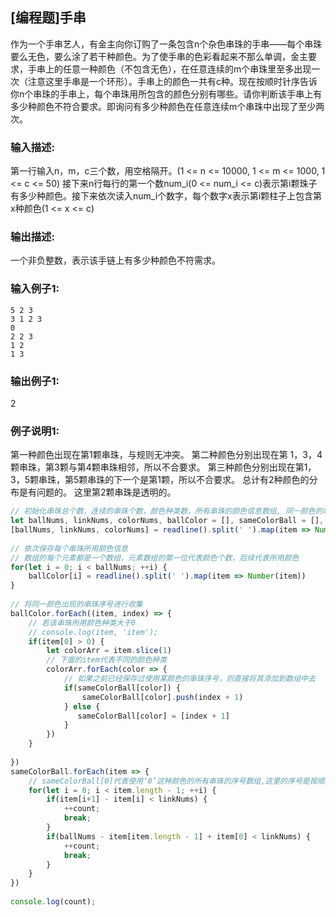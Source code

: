 ## [编程题]手串
作为一个手串艺人，有金主向你订购了一条包含n个杂色串珠的手串——每个串珠要么无色，要么涂了若干种颜色。为了使手串的色彩看起来不那么单调，金主要求，手串上的任意一种颜色（不包含无色），在任意连续的m个串珠里至多出现一次（注意这里手串是一个环形）。手串上的颜色一共有c种。现在按顺时针序告诉你n个串珠的手串上，每个串珠用所包含的颜色分别有哪些。请你判断该手串上有多少种颜色不符合要求。即询问有多少种颜色在任意连续m个串珠中出现了至少两次。

### 输入描述:
第一行输入n，m，c三个数，用空格隔开。(1 <= n <= 10000, 1 <= m <= 1000, 1 <= c <= 50) 接下来n行每行的第一个数num_i(0 <= num_i <= c)表示第i颗珠子有多少种颜色。接下来依次读入num_i个数字，每个数字x表示第i颗柱子上包含第x种颜色(1 <= x <= c)

### 输出描述:
一个非负整数，表示该手链上有多少种颜色不符需求。

### 输入例子1:
```
5 2 3
3 1 2 3
0
2 2 3
1 2
1 3
```

### 输出例子1:
2

### 例子说明1:
第一种颜色出现在第1颗串珠，与规则无冲突。
第二种颜色分别出现在第 1，3，4颗串珠，第3颗与第4颗串珠相邻，所以不合要求。
第三种颜色分别出现在第1，3，5颗串珠，第5颗串珠的下一个是第1颗，所以不合要求。
总计有2种颜色的分布是有问题的。 
这里第2颗串珠是透明的。

```js
// 初始化串珠总个数，连续的串珠个数，颜色种类数，所有串珠的颜色信息数组, 同一颜色的串珠数组, 不合格的颜色个数
let ballNums, linkNums, colorNums, ballColor = [], sameColorBall = [], count = 0;
[ballNums, linkNums, colorNums] = readline().split(' ').map(item => Number(item));
  
// 依次保存每个串珠所用颜色信息
// 数组的每个元素都是一个数组，元素数组的第一位代表颜色个数，后续代表所用颜色
for(let i = 0; i < ballNums; ++i) {
    ballColor[i] = readline().split(' ').map(item => Number(item))
}
  
// 将同一颜色出现的串珠序号进行收集
ballColor.forEach((item, index) => {
    // 若该串珠所用颜色种类大于0
    // console.log(item, 'item');
    if(item[0] > 0) {
        let colorArr = item.slice(1)
        // 下面的item代表不同的颜色种类
        colorArr.forEach(color => {
            // 如果之前已经保存过使用某颜色的串珠序号，则直接将其添加到数组中去
            if(sameColorBall[color]) {
                sameColorBall[color].push(index + 1)
            } else {
               sameColorBall[color] = [index + 1]
            }
        })
    }
     
})
sameColorBall.forEach(item => {
    // sameColorBall[0]代表使用‘0’这种颜色的所有串珠的序号数组,这里的序号是按顺序排列的
    for(let i = 0; i < item.length - 1; ++i) {
        if(item[i+1] - item[i] < linkNums) {
            ++count;
            break;
        }
        if(ballNums - item[item.length - 1] + item[0] < linkNums) {
            ++count;
            break;
        }
    }
})
 
console.log(count);
```
